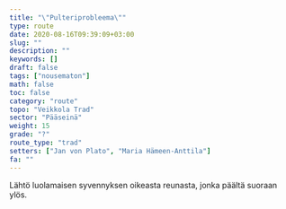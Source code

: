 ```yaml
---
title: "\"Pulteriprobleema\""
type: route
date: 2020-08-16T09:39:09+03:00
slug: ""
description: ""
keywords: []
draft: false
tags: ["nousematon"]
math: false
toc: false
category: "route"
topo: "Veikkola Trad"
sector: "Pääseinä"
weight: 15
grade: "?"
route_type: "trad"
setters: ["Jan von Plato", "Maria Hämeen-Anttila"]
fa: ""
---
```


Lähtö luolamaisen syvennyksen oikeasta reunasta, jonka päältä suoraan ylös.
